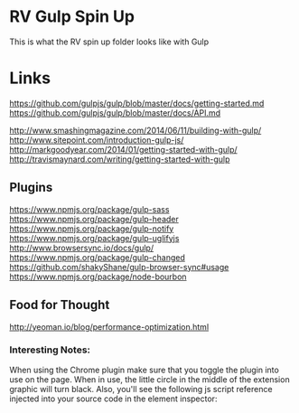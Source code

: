 # RV Gulp Spin Up

This is what the RV spin up folder looks like with Gulp

# Links

https://github.com/gulpjs/gulp/blob/master/docs/getting-started.md
https://github.com/gulpjs/gulp/blob/master/docs/API.md

http://www.smashingmagazine.com/2014/06/11/building-with-gulp/
http://www.sitepoint.com/introduction-gulp-js/
http://markgoodyear.com/2014/01/getting-started-with-gulp/
http://travismaynard.com/writing/getting-started-with-gulp

## Plugins

https://www.npmjs.org/package/gulp-sass
https://www.npmjs.org/package/gulp-header
https://www.npmjs.org/package/gulp-notify
https://www.npmjs.org/package/gulp-uglifyjs
http://www.browsersync.io/docs/gulp/
https://www.npmjs.org/package/gulp-changed
https://github.com/shakyShane/gulp-browser-sync#usage
https://www.npmjs.org/package/node-bourbon

## Food for Thought

http://yeoman.io/blog/performance-optimization.html

### Interesting Notes:
When using the Chrome plugin make sure that you toggle the plugin into use on the page. When in use, the little circle in the middle of the extension graphic will turn black. Also, you'll see the following js script reference injected into your source code in the element inspector:

<code><script src="http://127.0.0.1:35729/livereload.js?ext=Chrome&amp;extver=2.0.9"></script></code>